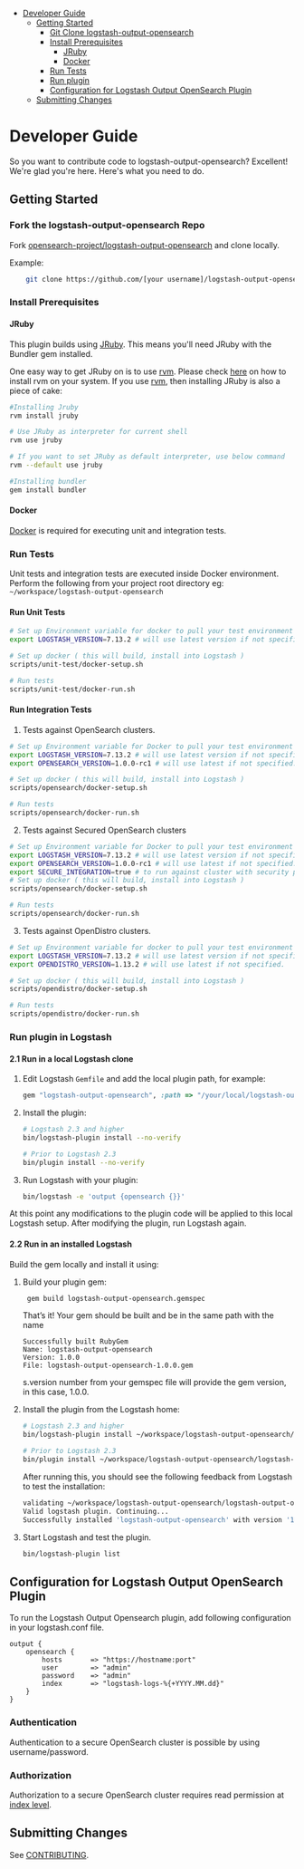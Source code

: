 - [Developer Guide](#developer-guide)
    - [Getting Started](#getting-started)
        - [Git Clone logstash-output-opensearch](#git-clone-logstash-output-opensearch-repo)
        - [Install Prerequisites](#install-prerequisites)
            - [JRuby](#JRuby)
            - [Docker](#docker)
        - [Run Tests](#run-tests)
        - [Run plugin](#run-plugin-in-logstash)
        - [Configuration for Logstash Output OpenSearch Plugin](#configuration-for-logstash-output-opensearch-plugin)
    - [Submitting Changes](#submitting-changes)

# Developer Guide

So you want to contribute code to logstash-output-opensearch? Excellent! We're glad you're here. Here's what you need to do.

## Getting Started

### Fork the logstash-output-opensearch Repo

Fork [opensearch-project/logstash-output-opensearch](https://github.com/opensearch-project/logstash-output-opensearch) and clone locally.

Example:
```bash
    git clone https://github.com/[your username]/logstash-output-opensearch.git.
```

### Install Prerequisites

#### JRuby

This plugin builds using [JRuby](https://www.jruby.org/). This means you'll need JRuby with the Bundler gem installed.

One easy way to get JRuby on is to use [rvm](https://rvm.io/rvm). Please check [here](https://rvm.io/rvm/install) on how to install rvm on your system. 
If you use [rvm](https://rvm.io/rvm), then installing JRuby is also a piece of cake:
```bash
#Installing Jruby
rvm install jruby

# Use JRuby as interpreter for current shell
rvm use jruby

# If you want to set JRuby as default interpreter, use below command
rvm --default use jruby

#Installing bundler
gem install bundler
```

#### Docker

[Docker](https://docs.docker.com/install/) is required for executing unit and integration tests.

### Run Tests

Unit tests and integration tests are executed inside Docker environment. 
Perform the following from your project root directory eg: `~/workspace/logstash-output-opensearch`

#### Run Unit Tests

```bash
# Set up Environment variable for docker to pull your test environment
export LOGSTASH_VERSION=7.13.2 # will use latest version if not specified.

# Set up docker ( this will build, install into Logstash )
scripts/unit-test/docker-setup.sh

# Run tests
scripts/unit-test/docker-run.sh
```

#### Run Integration Tests
1. Tests against OpenSearch clusters.

```bash
# Set up Environment variable for Docker to pull your test environment
export LOGSTASH_VERSION=7.13.2 # will use latest version if not specified.
export OPENSEARCH_VERSION=1.0.0-rc1 # will use latest if not specified.

# Set up docker ( this will build, install into Logstash )
scripts/opensearch/docker-setup.sh

# Run tests
scripts/opensearch/docker-run.sh
```

2. Tests against Secured OpenSearch clusters

```bash
# Set up Environment variable for Docker to pull your test environment
export LOGSTASH_VERSION=7.13.2 # will use latest version if not specified.
export OPENSEARCH_VERSION=1.0.0-rc1 # will use latest if not specified.
export SECURE_INTEGRATION=true # to run against cluster with security plugin
# Set up docker ( this will build, install into Logstash )
scripts/opensearch/docker-setup.sh

# Run tests
scripts/opensearch/docker-run.sh
```

3. Tests against OpenDistro clusters.

```bash
# Set up Environment variable for docker to pull your test environment
export LOGSTASH_VERSION=7.13.2 # will use latest version if not specified.
export OPENDISTRO_VERSION=1.13.2 # will use latest if not specified.

# Set up docker ( this will build, install into Logstash )
scripts/opendistro/docker-setup.sh

# Run tests
scripts/opendistro/docker-run.sh
```

### Run plugin in Logstash

#### 2.1 Run in a local Logstash clone

1. Edit Logstash `Gemfile` and add the local plugin path, for example:

   ```ruby
   gem "logstash-output-opensearch", :path => "/your/local/logstash-output-opensearch"
   ```

2. Install the plugin:

   ```sh
   # Logstash 2.3 and higher
   bin/logstash-plugin install --no-verify

   # Prior to Logstash 2.3
   bin/plugin install --no-verify
   ```

3. Run Logstash with your plugin:

   ```sh
   bin/logstash -e 'output {opensearch {}}'
   ```

At this point any modifications to the plugin code will be applied to this local Logstash setup. After modifying the plugin, run Logstash again.

#### 2.2 Run in an installed Logstash

Build the gem locally and install it using:

1. Build your plugin gem:

   ```sh
    gem build logstash-output-opensearch.gemspec
   ```
   That’s it! Your gem should be built and be in the same path with the name
    ```
    Successfully built RubyGem
    Name: logstash-output-opensearch
    Version: 1.0.0
    File: logstash-output-opensearch-1.0.0.gem
    ```
   s.version number from your gemspec file will provide the gem version, in this case, 1.0.0.


2. Install the plugin from the Logstash home:

   ```sh
   # Logstash 2.3 and higher
   bin/logstash-plugin install ~/workspace/logstash-output-opensearch/logstash-output-opensearch-1.0.0.gem

   # Prior to Logstash 2.3
   bin/plugin install ~/workspace/logstash-output-opensearch/logstash-output-opensearch-1.0.0.gem
   ```
   
   After running this, you should see the following feedback from Logstash to test the installation:
    ```bash
    validating ~/workspace/logstash-output-opensearch/logstash-output-opensearch-1.0.0.gem >= 0
    Valid logstash plugin. Continuing...
    Successfully installed 'logstash-output-opensearch' with version '1.0.0' 
   ```

3. Start Logstash and test the plugin.

    ```bash
   bin/logstash-plugin list 
   ```

## Configuration for Logstash Output OpenSearch Plugin

To run the Logstash Output Opensearch plugin, add following configuration in your logstash.conf file.

```
output {
    opensearch {
        hosts       => "https://hostname:port"
        user        => "admin"
        password    => "admin"
        index       => "logstash-logs-%{+YYYY.MM.dd}"
    }
}
```

### Authentication
Authentication to a secure OpenSearch cluster is possible by using username/password.

### Authorization

Authorization to a secure OpenSearch cluster requires read permission at [index level](https://opensearch.org/docs/security-plugin/access-control/default-action-groups/#index-level).

## Submitting Changes

See [CONTRIBUTING](CONTRIBUTING.md).
